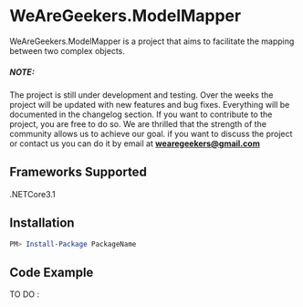 # WeAreGeekers.ModelMapper

WeAreGeekers.ModelMapper is a project that aims to facilitate the mapping between two complex objects.

##### NOTE:
The project is still under development and testing.
Over the weeks the project will be updated with new features and bug fixes.
Everything will be documented in the changelog section.
If you want to contribute to the project, you are free to do so.
We are thrilled that the strength of the community allows us to achieve our goal.
if you want to discuss the project or contact us you can do it by email at **wearegeekers@gmail.com**

## Frameworks Supported
.NETCore3.1

## Installation

```PowerShell
PM> Install-Package PackageName
```
    
## Code Example

TO DO : 
